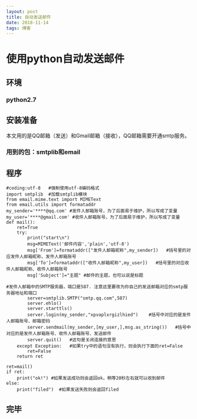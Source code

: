 ```yaml
---
layout: post
title: 自动发送邮件
date: 2018-11-14 
tags: 博客 
---
```


# 使用python自动发送邮件



## 环境

### python2.7

## 安装准备

本文用的是QQ邮箱（发送）和Gmail邮箱（接收），QQ邮箱需要开通smtp服务。

### 用到的包：smtplib和email

## 程序
	
	#coding:utf-8   #强制使用utf-8编码格式
	import smtplib  #加载smtplib模块
	from email.mime.text import MIMEText
	from email.utils import formataddr
	my_sender='****@qq.com' #发件人邮箱账号，为了后面易于维护，所以写成了变量
	my_user='****@gmail.com' #收件人邮箱账号，为了后面易于维护，所以写成了变量
	def mail():
	    ret=True
	    try:
	        print("start\n")
	        msg=MIMEText('邮件内容','plain','utf-8')
	        msg['From']=formataddr(["发件人邮箱昵称",my_sender])   #括号里的对应发件人邮箱昵称、发件人邮箱账号
	        msg['To']=formataddr(["收件人邮箱昵称",my_user])   #括号里的对应收件人邮箱昵称、收件人邮箱账号
	        msg['Subject']="主题" #邮件的主题，也可以说是标题
	
	#发件人邮箱中的SMTP服务器，端口是587. 注意这里要改为你自己的发送邮箱对应的smtp服务器地址和端口
	        server=smtplib.SMTP("smtp.qq.com",587)  
	        server.ehlo()
	        server.starttls()
	        server.login(my_sender,"xpvaplxrgizlhied")    #括号中对应的是发件人邮箱账号、邮箱密码
	        server.sendmail(my_sender,[my_user,],msg.as_string())   #括号中对应的是发件人邮箱账号、收件人邮箱账号、发送邮件
	        server.quit()   #这句是关闭连接的意思
	    except Exception:   #如果try中的语句没有执行，则会执行下面的ret=False
	        ret=False
	    return ret
	
	ret=mail()
	if ret:
	    print("ok!") #如果发送成功则会返回ok，稍等20秒左右就可以收到邮件
	else:
	    print("filed")  #如果发送失败则会返回filed


## 完毕





